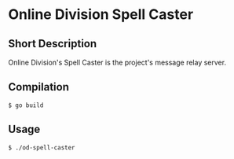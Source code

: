 # Online Division Spell Caster

## Short Description

Online Division's Spell Caster is the project's message relay server.

## Compilation
```
$ go build
```

## Usage
```
$ ./od-spell-caster
```
